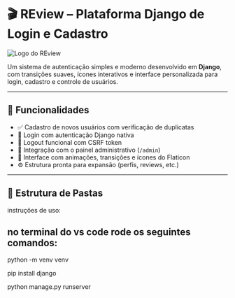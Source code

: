 # 🎬 REview – Plataforma Django de Login e Cadastro
![Logo do REview](assets/logo.png)

Um sistema de autenticação simples e moderno desenvolvido em **Django**, com transições suaves, ícones interativos e interface personalizada para login, cadastro e controle de usuários.

---

## 🚀 Funcionalidades
- ✅ Cadastro de novos usuários com verificação de duplicatas  
- 🔐 Login com autenticação Django nativa  
- 🚪 Logout funcional com CSRF token  
- 🧩 Integração com o painel administrativo (`/admin`)  
- 💅 Interface com animações, transições e ícones do Flaticon  
- ⚙️ Estrutura pronta para expansão (perfis, reviews, etc.)

---

## 🧱 Estrutura de Pastas

instruções de uso:

## no terminal do vs code rode os seguintes comandos:
python -m venv venv

pip install django

python manage.py runserver

